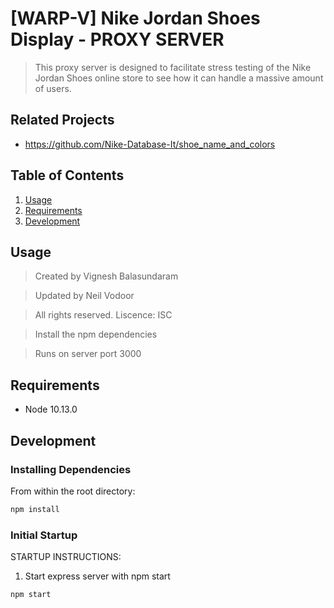 # [WARP-V] Nike Jordan Shoes Display - PROXY SERVER

> This proxy server is designed to facilitate stress testing of the Nike Jordan Shoes online store to see how it can handle a massive amount of users.

## Related Projects

  - https://github.com/Nike-Database-It/shoe_name_and_colors


## Table of Contents

1. [Usage](#Usage)
1. [Requirements](#requirements)
1. [Development](#development)

## Usage

> Created by Vignesh Balasundaram

> Updated by Neil Vodoor

> All rights reserved. Liscence: ISC

> Install the npm dependencies

> Runs on server port 3000

## Requirements

- Node 10.13.0

## Development

### Installing Dependencies

From within the root directory:

```sh
npm install
```

### Initial Startup

STARTUP INSTRUCTIONS:
1. Start express server with npm start


```sh
npm start
```
